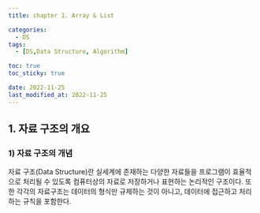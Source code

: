 ```yaml
---
title: chapter 1. Array & List

categories:
  - DS
tags:
  - [DS,Data Structure, Algorithm]

toc: true
toc_sticky: true

date: 2022-11-25
last_modified_at: 2022-11-25 
---
```


## 1. 자료 구조의 개요
### 1) 자료 구조의 개념

자료 구조(Data Structure)란 실세계에 존재하는 다양한 자료들을 프로그램이 효율적으로 처리될 수 있도록 컴퓨터상의 자료로 저장하거나 표현하는 논리적인 구조이다. 또한 각각의 자료구조는
데이터의 형식만 규제하는 것이 아니고, 데이터에 접근하고 처리하는 규칙을 포함한다.
